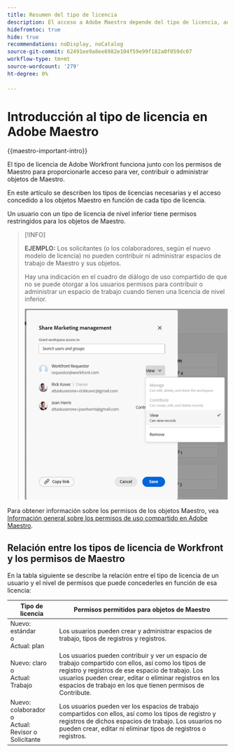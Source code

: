 ```yaml
---
title: Resumen del tipo de licencia
description: El acceso a Adobe Maestro depende del tipo de licencia, además de los permisos para los objetos de Maestro.
hidefromtoc: true
hide: true
recommendations: noDisplay, noCatalog
source-git-commit: 62491ee9a8ee6982e104f59e99f182a0f059dc07
workflow-type: tm+mt
source-wordcount: '279'
ht-degree: 0%

---
```


<!--update the metadata with real things when making this public; also update the description with something like this: Not all users in the organization have the same access and permissions to use Adobe Maestro. This article describes the levels of access that users could have to Adobe Maestro. -->
<!--update the title and the metadata title if Maestro is NOT its own product - because the title is too generic for it being a Workfront capability-->

# Introducción al tipo de licencia en Adobe Maestro

{{maestro-important-intro}}

El tipo de licencia de Adobe Workfront funciona junto con los permisos de Maestro para proporcionarle acceso para ver, contribuir o administrar objetos de Maestro.

En este artículo se describen los tipos de licencias necesarias y el acceso concedido a los objetos Maestro en función de cada tipo de licencia.

Un usuario con un tipo de licencia de nivel inferior tiene permisos restringidos para los objetos de Maestro.

>[!INFO]
>
>**EJEMPLO:** Los solicitantes (o los colaboradores, según el nuevo modelo de licencia) no pueden contribuir ni administrar espacios de trabajo de Maestro y sus objetos.
>
>Hay una indicación en el cuadro de diálogo de uso compartido de que no se puede otorgar a los usuarios permisos para contribuir o administrar un espacio de trabajo cuando tienen una licencia de nivel inferior.
>
>![](assets/permissions-grayed-out-for-requestor-user.png)


Para obtener información sobre los permisos de los objetos Maestro, vea [Información general sobre los permisos de uso compartido en Adobe Maestro](/help/quicksilver/maestro/access/sharing-permissions-overview.md).

## Relación entre los tipos de licencia de Workfront y los permisos de Maestro

En la tabla siguiente se describe la relación entre el tipo de licencia de un usuario y el nivel de permisos que puede concederles en función de esa licencia:


| Tipo de licencia | Permisos permitidos para objetos de Maestro |
|------------------------------------------------|-------------------------------------------------------------------------------------------------------------------------------------------------------------------------------|
| Nuevo: estándar <br> o <br>Actual: plan | Los usuarios pueden crear y administrar espacios de trabajo, tipos de registros y registros. |
| Nuevo: claro <br> o <br>Actual: Trabajo | Los usuarios pueden contribuir y ver un espacio de trabajo compartido con ellos, así como los tipos de registro y registros de ese espacio de trabajo.  Los usuarios pueden crear, editar o eliminar registros en los espacios de trabajo en los que tienen permisos de Contribute. |
| Nuevo: colaborador <br> o <br>Actual: Revisor o Solicitante | Los usuarios pueden ver los espacios de trabajo compartidos con ellos, así como los tipos de registro y registros de dichos espacios de trabajo. Los usuarios no pueden crear, editar ni eliminar tipos de registros o registros. |



